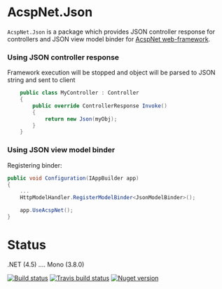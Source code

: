 AcspNet.Json
============

`AcspNet.Json` is a package which provides JSON controller response for controllers and JSON view model binder for [AcspNet web-framework](https://github.com/i4004/AcspNet).

### Using JSON controller response

Framework execution will be stopped and object will be parsed to JSON string and sent to client
```csharp
	public class MyController : Controller
	{
		public override ControllerResponse Invoke()
		{
			return new Json(myObj);
		}
	}
```

### Using JSON view model binder

Registering binder:
```csharp
public void Configuration(IAppBuilder app)
{
	...
	HttpModelHandler.RegisterModelBinder<JsonModelBinder>();

	app.UseAcspNet();
}
```

Status
===
.NET (4.5) .... Mono (3.8.0)

[![Build status](https://ci.appveyor.com/api/projects/status/dvk19mkf6ry0lock/branch/master)](https://ci.appveyor.com/project/i4004/acspnet-json/branch/master)
[![Travis build status](https://travis-ci.org/i4004/AcspNet.Json.png?branch=master)](https://travis-ci.org/i4004/AcspNet.Json)
[![Nuget version](http://img.shields.io/badge/nuget-AcspNet.Json-blue.png)](https://www.nuget.org/packages/AcspNet.Json/)
